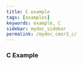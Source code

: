 ```yaml
---
title: C example
tags: [examples]
keywords: example, C
sidebar: mydoc_sidebar
permalink: /mydoc_cmor3_c/
---
```


### C Example


